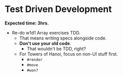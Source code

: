 # Test Driven Development

**Expected time: 3hrs.**

* Re-do w1d1 Array exercises TDD.
    * That means writing specs alongside code.
    * **Don't use your old code**.
        * That wouldn't be TDD, right?
    * For Towers of Hanoi, focus on non-UI stuff first.
        * `#render`
        * `#move`
        * `#won?`

[rspec-doc]: https://www.relishapp.com/rspec/rspec-mocks/docs/message-expectations
